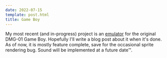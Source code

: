 ```yaml
---
date: 2022-07-15
template: post.html
title: Game Boy
---
```


My most recent (and in-progress) project is an [emulator][gameboy] for the
original DMG-01 Game Boy. Hopefully I'll write a blog post about it when it's
done. As of now, it is mostly feature complete, save for the occasional sprite
rendering bug. Sound will be implemented at a future date™.

<!-- more -->

<!-- Reference-style links -->
[gameboy]: https://git.zakhary.dev/gameboy
